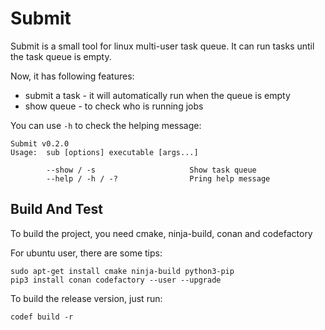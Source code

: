Submit
=================

Submit is a small tool for linux multi-user task queue. It can run tasks until the task queue is empty. 

Now, it has following features:

* submit a task - it will automatically run when the queue is empty
* show queue - to check who is running jobs

You can use `-h` to check the helping message:

```
Submit v0.2.0
Usage:  sub [options] executable [args...]

        --show / -s                     Show task queue
        --help / -h / -?                Pring help message
```

## Build And Test

To build the project, you need cmake, ninja-build, conan and codefactory

For ubuntu user, there are some tips:
```
sudo apt-get install cmake ninja-build python3-pip
pip3 install conan codefactory --user --upgrade
```

To build the release version, just run:
```
codef build -r
```
